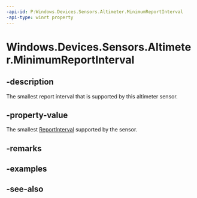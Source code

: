----api-id: P:Windows.Devices.Sensors.Altimeter.MinimumReportInterval
-api-type: winrt property
---<!-- Property syntaxpublic uint MinimumReportInterval { get; }--># Windows.Devices.Sensors.Altimeter.MinimumReportInterval## -descriptionThe smallest report interval that is supported by this altimeter sensor.## -property-valueThe smallest [ReportInterval](altimeter_reportinterval.md) supported by the sensor.## -remarks## -examples## -see-also